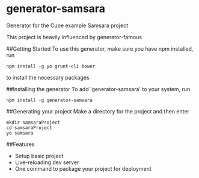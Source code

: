 # generator-samsara
Generator for the Cube example Samsara project

This project is heavily influenced by generator-famous

##Getting Started
To use this generator, make sure you have npm installed, run
```
npm install -g yo grunt-cli bower
```
to install the necessary packages

##Installing the generator
To add 'generator-samsara' to your system, run
```
npm install -g generator-samsara
```

##Generating your project
Make a directory for the project and then enter
```
mkdir samsaraProject
cd samsaraProject
yo samsara
```

##Features
* Setup basic project
* Live-reloading dev server
* One command to package your project for deployment